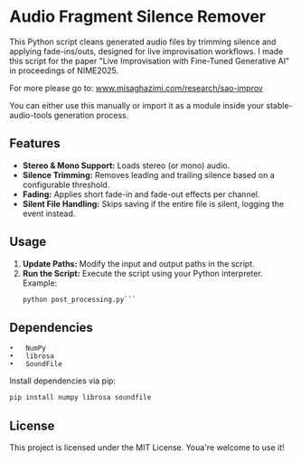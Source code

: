 # Audio Fragment Silence Remover

This Python script cleans generated audio files by trimming silence and applying fade-ins/outs, designed for live improvisation workflows. I made this script for the paper "Live Improvisation with Fine-Tuned Generative AI" in proceedings of NIME2025.

For more please go to: www.misaghazimi.com/research/sao-improv

You can either use this manually or import it as a module inside your stable-audio-tools generation process.

## Features

- **Stereo & Mono Support:** Loads stereo (or mono) audio.
- **Silence Trimming:** Removes leading and trailing silence based on a configurable threshold.
- **Fading:** Applies short fade-in and fade-out effects per channel.
- **Silent File Handling:** Skips saving if the entire file is silent, logging the event instead.

## Usage

1. **Update Paths:** Modify the input and output paths in the script.
2. **Run the Script:** Execute the script using your Python interpreter.  
   Example:
   ````bash
   python post_processing.py```
   ````

## Dependencies

    •	NumPy
    •	librosa
    •	SoundFile

Install dependencies via pip:

```bash
pip install numpy librosa soundfile
```

## License

This project is licensed under the MIT License. Youa're welcome to use it!
